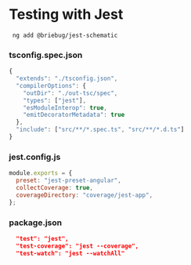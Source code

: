 # Testing with Jest


```
 ng add @briebug/jest-schematic
```

### tsconfig.spec.json

```typescript
{
  "extends": "./tsconfig.json",
  "compilerOptions": {
    "outDir": "./out-tsc/spec",
    "types": ["jest"],
    "esModuleInterop": true,
    "emitDecoratorMetadata": true
  },
  "include": ["src/**/*.spec.ts", "src/**/*.d.ts"]
}
```

### jest.config.js

```javascript
module.exports = {
  preset: "jest-preset-angular",
  collectCoverage: true,
  coverageDirectory: "coverage/jest-app",
};
```

### package.json

```json
  "test": "jest",
  "test-coverage": "jest --coverage",
  "test-watch": "jest --watchAll"
```
